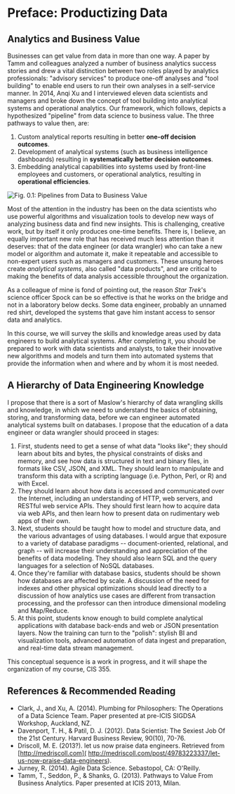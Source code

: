 # Preface: Productizing Data

## Analytics and Business Value

Businesses can get value from data in more than one way.  A paper by Tamm and
colleagues analyzed a number of business analytics success stories and drew a
vital distinction between two roles played by analytics professionals:
"advisory services" to produce one-off analyses and "tool building" to enable
end users to run their own analyses in a self-service manner.  In 2014, Anqi
Xu and I interviewed eleven data scientists and managers and broke down the 
concept of tool building into analytical systems and operational analytics.
Our framework, which follows, depicts a hypothesized "pipeline" from data
science to business value.  The three pathways to value then, are:

1. Custom analytical reports resulting in better **one-off decision outcomes**.
2. Development of analytical systems (such as business intelligence 
  dashboards) resulting in **systematically better decision outcomes**.
3. Embedding analytical capabilities into systems used by front-line employees
  and customers, or operational analytics, resulting in **operational 
  efficiencies**.
  
![Fig. 0.1: Pipelines from Data to Business Value](/images/both_pipelines_2.png)

Most of the attention in the industry has been on the data scientists who use
powerful algorithms and visualization tools to develop new ways of analyzing
business data and find new insights.  This is challenging, creative work, but
by itself it only produces one-time benefits.  There is, I believe, an
equally important new role that has received much less attention than it 
deserves: that of the data engineer (or data wrangler) who can take a new
model or algorithm and automate it, make it repeatable and accessible to
non-expert users such as managers and customers.  These unsung heroes create
*analytical systems*, also called "data products", and are critical to making
the benefits of data analysis accessible throughout the organization.

As a colleague of mine is fond of pointing out, the reason *Star Trek*'s 
science officer Spock can be so effective is that he works on the bridge and
not in a laboratory below decks.  Some data engineer, probably an unnamed 
red shirt, developed the systems that gave him instant access to sensor data
and analytics.

In this course, we will survey the skills and knowledge areas used by data
engineers to build analytical systems.  After completing it, you should be
prepared to work with data scientists and analysts, to take their innovative
new algorithms and models and turn them into automated systems that provide
the information when and where and by whom it is most needed.

## A Hierarchy of Data Engineering Knowledge

I propose that there is a sort of Maslow's hierarchy of data wrangling skills
and knowledge, in which we need to understand the basics of obtaining,
storing, and transforming data, before we can engineer automated analytical
systems built on databases.  I propose that the education of a data engineer
or data wrangler should proceed in stages:

1. First, students need to get a sense of what data "looks like"; they should
  learn about bits and bytes, the physical constraints of disks and memory,
  and see how data is structured in text and binary files, in formats like
  CSV, JSON, and XML.  They should learn to manipulate and transform this data
  with a scripting language (i.e. Python, Perl, or R) and with Excel.
2. They should learn about how data is accessed and communicated over the
  Internet, including an understanding of HTTP, web servers, and RESTful web
  service APIs.  They should first learn how to acquire data via web APIs, and
  then learn how to present data on rudimentary web apps of their own.
3. Next, students should be taught how to model and structure data, and the 
  various advantages of using databases.  I would argue that exposure to a 
  variety of database paradigms -- document-oriented, relational, and 
  graph -- will increase their understanding and appreciation of the benefits
  of data modeling.  They should also learn SQL and the query languages
  for a selection of NoSQL databases.
4. Once they're familiar with database basics, students should be shown how
  databases are affected by scale.  A discussion of the need for indexes and
  other physical optimizations should lead directly to a discussion of how
  analytics use cases are different from transaction processing, and the
  professor can then introduce dimensional modeling and Map/Reduce.
5. At this point, students know enough to build complete analytical 
  applications with database back-ends and web or JSON presentation layers.
  Now the training can turn to the "polish": stylish BI and visualization
  tools, advanced automation of data ingest and preparation, and real-time
  data stream management.

This conceptual sequence is a work in progress, and it will shape the 
organization of my course, CIS 355.

## References  & Recommended Reading

- Clark, J., and Xu, A. (2014). Plumbing for Philosophers: The Operations of a 
  Data Science Team. Paper presented at pre-ICIS SIGDSA Workshop, Auckland, NZ.
- Davenport, T. H., & Patil, D. J. (2012). Data Scientist: The Sexiest Job Of 
  the 21st Century. Harvard Business Review, 90(10), 70-76.
- Driscoll, M. E. (2013?). let us now praise data engineers. Retrieved from
  [http://medriscoll.com](
  http://medriscoll.com/post/49783223337/let-us-now-praise-data-engineers).
- Jurney, R. (2014). Agile Data Science. Sebastopol, CA: O'Reilly.
- Tamm, T., Seddon, P., & Shanks, G. (2013). Pathways to Value From Business 
  Analytics. Paper presented at ICIS 2013, Milan.
